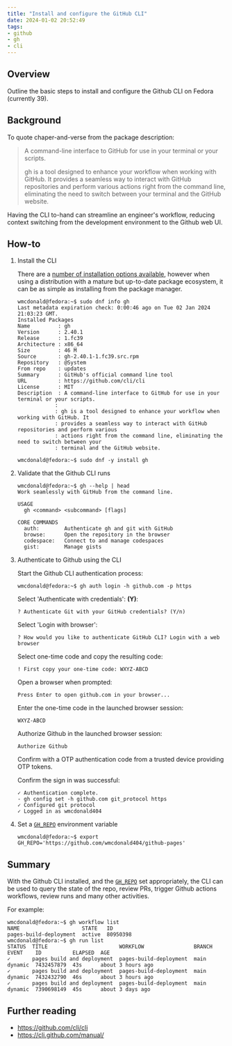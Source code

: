 ```yaml
---
title: "Install and configure the GitHub CLI"
date: 2024-01-02 20:52:49
tags:
- github
- gh
- cli
---
```


## Overview
Outline the basic steps to install and configure the Github CLI on Fedora (currently 39).

## Background
To quote chaper-and-verse from the package description:

> A command-line interface to GitHub for use in your terminal or your scripts.
>
> gh is a tool designed to enhance your workflow when working with GitHub. It provides a seamless way to interact with GitHub repositories and perform various actions right from the command line, eliminating the need to switch between your terminal and the GitHub website.

Having the CLI to-hand can streamline an engineer's workflow, reducing context switching from the development environment to the Github web UI.

## How-to
1. Install the CLI

    There are a [number of installation options available](https://github.com/cli/cli#installation), however when using a distribution with a mature but up-to-date package ecosystem, it can be as simple as installing from the package manager.

    ```
    wmcdonald@fedora:~$ sudo dnf info gh
    Last metadata expiration check: 0:00:46 ago on Tue 02 Jan 2024 21:03:23 GMT.
    Installed Packages
    Name         : gh
    Version      : 2.40.1
    Release      : 1.fc39
    Architecture : x86_64
    Size         : 46 M
    Source       : gh-2.40.1-1.fc39.src.rpm
    Repository   : @System
    From repo    : updates
    Summary      : GitHub's official command line tool
    URL          : https://github.com/cli/cli
    License      : MIT
    Description  : A command-line interface to GitHub for use in your terminal or your scripts.
                : 
                : gh is a tool designed to enhance your workflow when working with GitHub. It
                : provides a seamless way to interact with GitHub repositories and perform various
                : actions right from the command line, eliminating the need to switch between your
                : terminal and the GitHub website.

    wmcdonald@fedora:~$ sudo dnf -y install gh
    ```

2. Validate that the Github CLI runs

    ```
    wmcdonald@fedora:~$ gh --help | head
    Work seamlessly with GitHub from the command line.

    USAGE
      gh <command> <subcommand> [flags]

    CORE COMMANDS
      auth:        Authenticate gh and git with GitHub
      browse:      Open the repository in the browser
      codespace:   Connect to and manage codespaces
      gist:        Manage gists
    ```

3. Authenticate to Github using the CLI

    Start the Github CLI authentication process:
    ```
    wmcdonald@fedora:~$ gh auth login -h github.com -p https
    ```
    Select 'Authenticate with credentials': **(Y)**:
    ```
    ? Authenticate Git with your GitHub credentials? (Y/n) 
    ```
    Select 'Login with browser':
    ```
    ? How would you like to authenticate GitHub CLI? Login with a web browser
    ```
    Select one-time code and copy the resulting code:
    ```
    ! First copy your one-time code: WXYZ-ABCD
    ```
    Open a browser when prompted:
    ```
    Press Enter to open github.com in your browser... 
    ```
    Enter the one-time code in the launched browser session:
    ```
    WXYZ-ABCD
    ```
    Authorize Github in the launched browser session:
    ```
    Authorize Github
    ```
    Confirm with a OTP authentication code from a trusted device providing OTP tokens.

    Confirm the sign in was successful:
    ```
    ✓ Authentication complete.
    - gh config set -h github.com git_protocol https
    ✓ Configured git protocol
    ✓ Logged in as wmcdonald404
    ```

4. Set a [`GH_REPO`](https://cli.github.com/manual/gh_help_environment) environment variable

    ```
    wmcdonald@fedora:~$ export GH_REPO='https://github.com/wmcdonald404/github-pages' 
    ```

## Summary
With the Github CLI installed, and the [`GH_REPO`](https://cli.github.com/manual/gh_help_environment) set appropriately, the CLI can be used to query the state of the repo, review PRs, trigger Github actions workflows, review runs and many other activities.

For example:

```
wmcdonald@fedora:~$ gh workflow list
NAME                    STATE   ID      
pages-build-deployment  active  80950398
wmcdonald@fedora:~$ gh run list
STATUS  TITLE                       WORKFLOW                BRANCH  EVENT    ID          ELAPSED  AGE              
✓       pages build and deployment  pages-build-deployment  main    dynamic  7432457879  43s      about 3 hours ago
✓       pages build and deployment  pages-build-deployment  main    dynamic  7432432790  46s      about 3 hours ago
✓       pages build and deployment  pages-build-deployment  main    dynamic  7390698149  45s      about 3 days ago

```
## Further reading
- https://github.com/cli/cli
- https://cli.github.com/manual/
